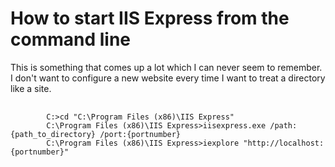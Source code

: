 # How to start IIS Express from the command line 

This is something that comes up a lot which I can never seem to remember. I don't want to configure a new website every time I want to treat a directory like a site.

<pre>
    <code>
        C:>cd "C:\Program Files (x86)\IIS Express"
        C:\Program Files (x86)\IIS Express>iisexpress.exe /path:{path_to_directory} /port:{portnumber}
        C:\Program Files (x86)\IIS Express>iexplore "http://localhost:{portnumber}"
    </code>
</pre>